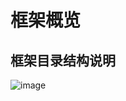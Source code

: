 # 框架概览

## 框架目录结构说明
![image](https://github.com/linmingdao/v-bonjour/raw/master/doc/assets/framework_overview.png)